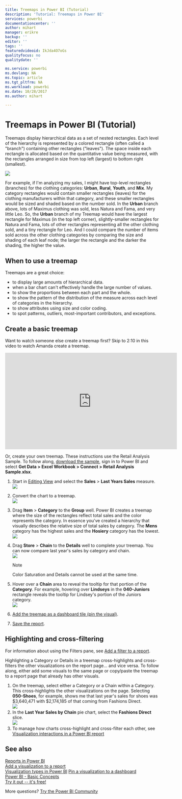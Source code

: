 ```yaml
---
title: Treemaps in Power BI (Tutorial)
description: 'Tutorial: Treemaps in Power BI'
services: powerbi
documentationcenter: ''
author: mihart
manager: erikre
backup: ''
editor: ''
tags: ''
featuredvideoid: IkJda4O7oGs
qualityfocus: no
qualitydate: ''

ms.service: powerbi
ms.devlang: NA
ms.topic: article
ms.tgt_pltfrm: NA
ms.workload: powerbi
ms.date: 10/28/2017
ms.author: mihart

---
```

# Treemaps in Power BI (Tutorial)
Treemaps display hierarchical data as a set of nested rectangles.  Each level of the hierarchy is represented by a colored rectangle (often called a "branch") containing other rectangles ("leaves").  The space inside each rectangle is allocated based on the quantitative value being measured, with the rectangles arranged in size from top left (largest) to bottom right (smallest).

![](media/power-bi-visualization-treemaps/pbi-nancy_viz_treemap.png)

For example, if I'm analyzing my sales, I might have top-level rectangles (branches) for the clothing categories: **Urban**, **Rural**, **Youth**, and **Mix**.  My category rectangles would contain smaller rectangles (leaves) for the clothing manufacturers within that category, and these smaller rectangles would be sized and shaded based on the number sold.  In the **Urban** branch above, lots of Maximus clothing was sold, less Natura and Fama, and very little Leo.  So, the **Urban** branch of my Treemap would have the largest rectangle for Maximus (in the top left corner), slightly-smaller rectangles for Natura and Fama, lots of other rectangles representing all the other clothing sold, and a tiny rectangle for Leo.  And I could compare the number of items sold across the other clothing categories by comparing the size and shading of each leaf node; the larger the rectangle and the darker the shading, the higher the value.

## When to use a treemap
Treemaps are a great choice:

* to display large amounts of hierarchical data.
* when a bar chart can't effectively handle the large number of values.
* to show the proportions between each part and the whole.
* to show the pattern of the distribution of the measure across each level of categories in the hierarchy.
* to show attributes using size and color coding.
* to spot patterns, outliers, most-important contributors, and exceptions.

## Create a basic treemap
Want to watch someone else create a treemap first?  Skip to 2:10 in this video to watch Amanda create a treemap.

<iframe width="560" height="315" src="https://www.youtube.com/embed/IkJda4O7oGs" frameborder="0" allowfullscreen></iframe>

Or, create your own treemap. These instructions use the Retail Analysis Sample. To follow along,  [download the sample](sample-datasets.md), sign in to Power BI and select **Get Data \> Excel Workbook \>  Connect \> Retail Analysis Sample**.**xlsx**.

1. Start in [Editing View](powerbi-service-interact-with-a-report-in-editing-view.md) and select the **Sales** > **Last Years Sales** measure.   
   ![](media/power-bi-visualization-treemaps/treemapfirstvalue_new.png)
2. Convert the chart to a treemap.  
   ![](media/power-bi-visualization-treemaps/treemapconvertto_new.png)
3. Drag **Item** > **Category** to the **Group** well. Power BI creates a treemap where the size of the rectangles reflect total sales and the color represents the category.  In essence you've created a hierarchy that visually describes the relative size of total sales by category.  The **Mens** category has the highest sales and the **Hosiery** category has the lowest.
   ![](media/power-bi-visualization-treemaps/treemapcomplete_new.png)
4. Drag **Store** > **Chain** to the **Details** well to complete your treemap. You can now compare last year's sales by category and chain.   
   ![](media/power-bi-visualization-treemaps/treemap_addgroup_new.png)
   
   > [!NOTE]
   > Color Saturation and Details cannot be used at the same time.
   > 
   > 
5. Hover over a **Chain** area to reveal the tooltip for that portion of the **Category**.  For example, hovering over **Lindseys** in the **040-Juniors** rectangle reveals the tooltip for Lindsey's portion of the Juniors category.  
   ![](media/power-bi-visualization-treemaps/treemaphoverdetail_new.png)
6. [Add the treemap as a dashboard tile (pin the visual)](powerbi-service-dashboard-tiles.md). 
7. [Save the report](powerbi-service-save-a-report.md).

## Highlighting and cross-filtering
For information about using the Filters pane, see [Add a filter to a report](power-bi-report-add-filter.md).

Highlighting a Category or Details in a treemap cross-highlights and cross-filters the other visualizations on the report page... and vice versa. To follow along, either add some visuals to the same page or copy/paste the treemap to a report page that already has other visuals.

1. On the treemap, select either a Category or a Chain within a Category.  This cross-highlights the other visualizations on the page. Selecting **050-Shoes**, for example, shows me that last year's sales for shoes was $3,640,471 with $2,174,185 of that coming from Fashions Direct.  
   ![](media/power-bi-visualization-treemaps/treemaphiliting.png)
2. In the **Last Year Sales by Chain** pie chart, select the **Fashions Direct** slice.  
   ![](media/power-bi-visualization-treemaps/treemapnoowl.gif)
3. To manage how charts cross-highlight and cross-filter each other, see [Visualization interactions in a Power BI report](powerbi-service-visual-interactions.md)

## See also
[Reports in Power BI](powerbi-service-reports.md)  
[Add a visualization to a report](power-bi-report-add-visualizations-i.md)  
[Visualization types in Power BI](power-bi-visualization-types-for-reports-and-q-and-a.md)
[ Pin a visualization to a dashboard](powerbi-service-pin-a-tile-to-a-dashboard-from-a-report.md)  
[Power BI - Basic Concepts](powerbi-service-basic-concepts.md)  
[Try it out -- it's free!](https://powerbi.com/)

More questions? [Try the Power BI Community](http://community.powerbi.com/)  

